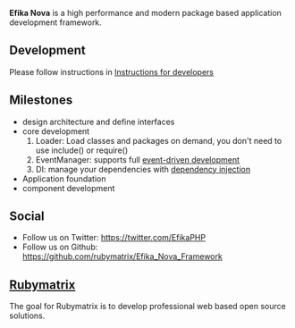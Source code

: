 **Efika Nova** is a high performance and modern package based application development framework.

## Development

Please follow instructions in [Instructions for developers](https://github.com/rubymatrix/Efika_Nova_Framework/wiki/For-Developers)

## Milestones
- design architecture and define interfaces
- core development
    1. Loader: Load classes and packages on demand, you don't need to use include() or require()
    2. EventManager: supports full [event-driven development](https://github.com/rubymatrix/Efika_Nova_Framework/wiki/Event-driven-development)
    3. DI: manage your dependencies with [dependency injection](https://github.com/rubymatrix/Efika_Nova_Framework/wiki/Dependecy-injection)
- Application foundation
- component development

## Social

* Follow us on Twitter: https://twitter.com/EfikaPHP
* Follow us on Github: https://github.com/rubymatrix/Efika_Nova_Framework

## [Rubymatrix](http://rubymatrix.de)
The goal for Rubymatrix is to develop professional web based open source solutions.
